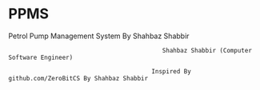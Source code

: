 # PPMS
Petrol Pump Management System By Shahbaz Shabbir



                                               Shahbaz Shabbir (Computer Software Engineer)
                                               
                                            Inspired By github.com/ZeroBitCS By Shahbaz Shabbir
